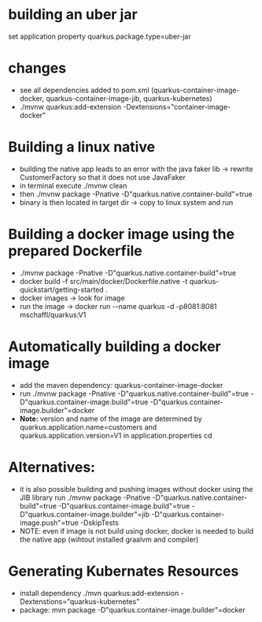 # building an uber jar
set application property quarkus.package.type=uber-jar 

# changes
* see all dependencies added to pom.xml (quarkus-container-image-docker, quarkus-container-image-jib, quarkus-kubernetes)
* ./mvnw quarkus:add-extension -Dextensions="container-image-docker"

# Building a linux native
* building the native app leads to an error with the java faker lib -> rewrite CustomerFactory so that it does not use JavaFaker
* in terminal execute ./mvnw clean 
* then ./mvnw package -Pnative -D"quarkus.native.container-build"=true
* binary is then located in target dir -> copy to linux system and run

# Building a docker image using the prepared Dockerfile
* ./mvnw package -Pnative -D"quarkus.native.container-build"=true 
* docker build -f src/main/docker/Dockerfile.native -t quarkus-quickstart/getting-started .
* docker images -> look for image
* run the image -> docker run --name quarkus -d -p8081:8081 mschaffl/quarkus:V1

# Automatically building a docker image
* add the maven dependency: quarkus-container-image-docker
* run ./mvnw package -Pnative -D"quarkus.native.container-build"=true -D"quarkus.container-image.build"=true -D"quarkus.container-image.builder"=docker
* **Note:** version and name of the image are determined by quarkus.application.name=customers
  and quarkus.application.version=V1 in application.properties
cd 
# Alternatives:
* it is also possible building and pushing images without docker using the JIB library
  run ./mvnw package -Pnative -D"quarkus.native.container-build"=true -D"quarkus.container-image.build"=true -D"quarkus.container-image.builder"=jib -D"quarkus.container-image.push"=true -DskipTests
* NOTE: even if image is not build using docker, docker is needed to build the native app (wihtout installed graalvm and compiler)

# Generating Kubernates Resources
* install dependency ./mvn quarkus:add-extension -Dextenstions="quarkus-kubernetes" 
* package: mvn package -D"quarkus.container-image.builder"=docker